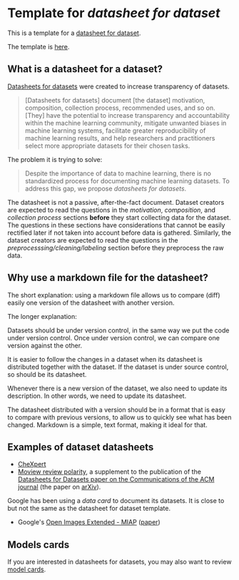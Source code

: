 # Template for _datasheet for dataset_

This is a template for a [datasheet for dataset](https://arxiv.org/abs/1803.09010).

The template is [here](./datasheet-for-dataset-template.md).

## What is a datasheet for a dataset?

[Datasheets for datasets](https://arxiv.org/abs/1803.09010) were created to increase transparency
of datasets.

> [Datasheets for datasets] document [the dataset] motivation, composition, collection process,
> recommended uses, and so on. [They] have the potential to increase transparency and accountability
> within the machine learning community, mitigate unwanted biases in machine learning systems, facilitate
> greater reproducibility of machine learning results, and help researchers and practitioners select more
> appropriate datasets for their chosen tasks.

The problem it is trying to solve:

> Despite the importance of data to machine learning, there is no standardized process for
> documenting machine learning datasets. To address this gap, we propose _datasheets for datasets_.

The datasheet is not a passive, after-the-fact document. Dataset creators are expected to read the
questions in the _motivation_, _composition_, and _collection process_ sections **before** they start
collecting data for the dataset. The questions in these sections have considerations that cannot be easily rectified later if not taken
into account before data is gathered. Similarly, the dataset creators
are expected to read the questions in the _preprocesssing/cleaning/labeling_ section before they preprocess
the raw data.

## Why use a markdown file for the datasheet?

The short explanation: using a markdown file allows us to compare (diff) easily one version
of the datasheet with another version. 

The longer explanation:

Datasets should be under version control, in the same way we put the code under version
control. Once under version control, we can compare one version against the other.

It is easier to follow the changes in a dataset when its datasheet is distributed together
with the dataset. If the dataset is under source control, so should be its datasheet.

Whenever there is a new version of the dataset, we also need to update its description.
In other words, we need to update its datasheet.

The datasheet distributed with a version should be in a format that is easy to compare with
previous versions, to allow us to quickly see what has been changed. Markdown is a simple, text
format, making it ideal for that.

## Examples of dataset datasheets

- [CheXpert](https://arxiv.org/abs/2105.03020)
- [Moview review polarity](https://dl.acm.org/doi/10.1145/3458723), a supplement to the publication of the [Datasheets for Datasets paper on the Communications of the ACM journal](https://cacm.acm.org/magazines/2021/12/256932-datasheets-for-datasets/fulltext#FNB) (the paper on [arXiv](https://arxiv.org/abs/1803.09010)).

Google has been using a _data card_ to document its datasets. It is close to but not the same as the datasheet for dataset template.

- Google's [Open Images Extended - MIAP](https://storage.googleapis.com/openimages/open_images_extended_miap/Open%20Images%20Extended%20-%20MIAP%20-%20Data%20Card.pdf) ([paper](https://storage.googleapis.com/openimages/web/extended.html))

## Models cards

If you are interested in datasheets for datasets, you may also want to review [model cards](https://github.com/fau-masters-collected-works-cgarbin/model-card-template).
